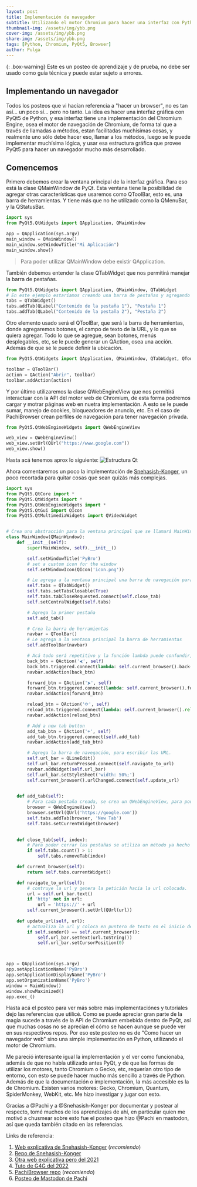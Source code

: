 ```yaml
---
layout: post
title: Implementación de navegador
subtitle: Utilizando el motor Chromium para hacer una interfaz con Python.
thumbnail-img: /assets/img/ybb.png
cover-img: /assets/img/ybb.png
share-img: /assets/img/ybb.png
tags: [Python, Chromium, PyQt5, Browser]
author: Pulga
---
```


{: .box-warning}
Este es un posteo de aprendizaje y de prueba, no debe ser usado como guía técnica y puede estar sujeto a errores.

## Implementando un navegador

Todos los posteos que vi hacían referencia a "hacer un browser", no es tan así... un poco sí... pero no tanto.
La idea es hacer una interfaz gráfica con PyQt5 de Python, y esa interfaz tiene una implementación del Chromium Engine, osea el motor de navegación de Chromium, de forma tal que a través de llamadas a métodos, estan facilitadas muchísimas cosas, y realmente uno sólo debe hacer eso, llamar a los métodos, luego se le puede implementar muchísima lógica, y usar esa estructura gráfica que provee PyQt5 para hacer un navegador mucho más desarrollado.

## Comencemos

Primero debemos crear la ventana principal de la interfaz gráfica.
Para eso está la clase QMainWindow de PyQt. Esta ventana tiene la posibilidad de agregar otras características que usaremos como QToolBar, esto es, una barra de herramientas. Y tiene más que no he utilizado como la QMenuBar, y la QStatusBar.

```py
import sys
from PyQt5.QtWidgets import QApplication, QMainWindow

app = QApplication(sys.argv)
main_window = QMainWindow()
main_window.setWindowTitle("Mi Aplicación")
main_window.show()
```

> Para poder utilizar QMainWindow debe existir QApplication.

También debemos entender la clase QTabWidget que nos permitirá manejar la barra de pestañas.

```py
from PyQt5.QtWidgets import QApplication, QMainWindow, QTabWidget
# En este ejemplo estaríamos creando una barra de pestañas y agregando 2 pestañas a dicha barra.
tabs = QTabWidget()
tabs.addTab(QLabel("Contenido de la pestaña 1"), "Pestaña 1")
tabs.addTab(QLabel("Contenido de la pestaña 2"), "Pestaña 2")
```

Otro elemento usado será el QToolBar, que será la barra de herramientas, donde agregaremos botones, el campo de texto de la URL, y lo que se quiera agregar. Todo lo que se agregue, sean botones, menús desplegables, etc, se le puede generar un QAction, osea una acción. Además de que se le puede definir la ubicación.


```py
from PyQt5.QtWidgets import QApplication, QMainWindow, QTabWidget, QToolBar

toolbar = QToolBar()
action = QAction("Abrir", toolbar)
toolbar.addAction(action)
```

Y por último utilizaremos la clase QWebEngineView que nos permitirá interactuar con la API del motor web de Chromium, de esta forma podremos cargar y motrar páginas web en nuetra implementación.
A esto se le puede sumar, manejo de cookies, bloqueadores de anuncio, etc. En el caso de PachiBrowser crean perfiles de navegación para tener navegación privada.

```py
from PyQt5.QtWebEngineWidgets import QWebEngineView

web_view = QWebEngineView()
web_view.setUrl(QUrl("https://www.google.com"))
web_view.show()
```

Hasta acá tenemos aprox lo siguiente:
![Estructura Qt](/assets/img/qtdiagrama.png)


Ahora comentaremos un poco la implementación de [Snehasish-Konger](https://github.com/Snehasish-Konger/browser/blob/master/main.py), un poco recortada para quitar cosas que sean quizás más complejas.

```py
import sys
from PyQt5.QtCore import *
from PyQt5.QtWidgets import *
from PyQt5.QtWebEngineWidgets import *
from PyQt5.QtGui import QIcon
from PyQt5.QtMultimediaWidgets import QVideoWidget


# Crea una abstracción para la ventana principal que se llamará MainWindow.
class MainWindow(QMainWindow):
    def __init__(self):
        super(MainWindow, self).__init__()

        self.setWindowTitle('PyBro')
        # set a custom icon for the window
        self.setWindowIcon(QIcon('icon.png'))

        # Le agrega a la ventana principal una barra de navegación para pesatañas
        self.tabs = QTabWidget()
        self.tabs.setTabsClosable(True)
        self.tabs.tabCloseRequested.connect(self.close_tab)
        self.setCentralWidget(self.tabs)

        # Agrega la primer pestaña
        self.add_tab()

        # Crea la barra de herramientas
        navbar = QToolBar()
        # Le agrega a la ventana principal la barra de herramientas
        self.addToolBar(navbar)

        # Acá todo será repetitivo y la función lambda puede confundir, pero es crear un botón, suscribirlo al método que nos provee el motor de Chromium y agregarlo a la barra de herramientas. Mediante el método current_browser que indica la pestaña "actual".
        back_btn = QAction('⮜', self)
        back_btn.triggered.connect(lambda: self.current_browser().back())
        navbar.addAction(back_btn)

        forward_btn = QAction('⮞', self)
        forward_btn.triggered.connect(lambda: self.current_browser().forward())
        navbar.addAction(forward_btn)

        reload_btn = QAction('⟳', self)
        reload_btn.triggered.connect(lambda: self.current_browser().reload())
        navbar.addAction(reload_btn)

        # Add a new tab button
        add_tab_btn = QAction('+', self)
        add_tab_btn.triggered.connect(self.add_tab)
        navbar.addAction(add_tab_btn)

        # Agrega la barra de navegación, para escribir las URL.
        self.url_bar = QLineEdit()
        self.url_bar.returnPressed.connect(self.navigate_to_url)
        navbar.addWidget(self.url_bar)
        self.url_bar.setStyleSheet('width: 50%;')
        self.current_browser().urlChanged.connect(self.update_url)
        

    def add_tab(self):
        # Para cada pestaña creada, se crea un QWebEngineView, para poder tener dentro de cada pestaña un motor web, para poder ejecutar js y demás funcionalidades que el motor web provee y luego de crearse se setea como la pestaña actual.
        browser = QWebEngineView()
        browser.setUrl(QUrl('https://google.com'))
        self.tabs.addTab(browser, 'New Tab')
        self.tabs.setCurrentWidget(browser)       

    
    def close_tab(self, index):
        # Para poder cerrar las pestañas se utiliza un método ya hecho que se llama removeTab() que recibe el número de pestaña que se quiere cerrar.
        if self.tabs.count() > 1:
            self.tabs.removeTab(index)

    def current_browser(self):
        return self.tabs.currentWidget()

    def navigate_to_url(self):
        # contruye la url y genera la petición hacia la url colocada.
        url = self.url_bar.text()
        if 'http' not in url:
            url = 'https://' + url
        self.current_browser().setUrl(QUrl(url))
    
    def update_url(self, url):
        # actualiza la url y coloca en puntero de texto en el inicio del campo de texto.
        if self.sender() == self.current_browser():
            self.url_bar.setText(url.toString())
            self.url_bar.setCursorPosition(0)



app = QApplication(sys.argv)
app.setApplicationName('PyBro')
app.setApplicationDisplayName('PyBro')
app.setOrganizationName('PyBro')
window = MainWindow()
window.showMaximized()
app.exec_()
```

Hasta acá el posteo para ver más sobre más implementaciónes y tutoriales dejo las referencias que utilicé. Como se puede apreciar gran parte de la magia sucede a través de la API de Chromium embebida dentro de PyQt, así que muchas cosas no se aprecian el cómo se hacen aunque se puede ver en sus respectivos repos. Por eso este posteo no es de "Como hacer un navegador web" sino una simple implementación en Python, utilizando el motor de Chromium.

Me pareció interesante igual la implementación y el ver como funcionaba, además de que no había utilizado antes PyQt, y de que las formas de utilizar los motores, tanto Chromium o Gecko, etc, requerían otro tipo de entorno, con esto se puede hacer mucho más sencillo a través de Python. Además de que la documentación o implementación, la más accesible es la de Chromium.
Existen varios motores: Gecko, Chromium, Quantum, SpiderMonkey, WebKit, etc. Me hizo investigar y jugar con esto. 

Gracias a @Pachi y a @Snehasish-Konger por documentar y postear al respecto, tomé muchos de los aprendizajes de ahí, en particular quien me motivó a chusmear sobre esto fue el posteo que hizo @Pachi en mastodon, así que queda también citado en las referencias.


Links de referencia:
1. [Web explicativa de Snehasish-Konger](https://scientyficworld.org/how-to-build-a-browser-using-python/) (*recomiendo*)
2. [Repo de Snehasish-Konger](https://github.com/Snehasish-Konger/browser/)
3. [Otra web explicativa pero del 2021](https://pythongeeks.org/create-web-browser-python-pyqt/)
4. [Tuto de G4G del 2022](https://www.geeksforgeeks.org/python/creating-a-simple-browser-using-pyqt5/)
5. [PachiBrowser repo](https://github.com/SuperSnufkin/PAchi-Web-Browser-) (*recomiendo*)
6. [Posteo de Mastodon de Pachi](https://rebel.ar/@supersnufkin@mastodon.social/114601224483115795)